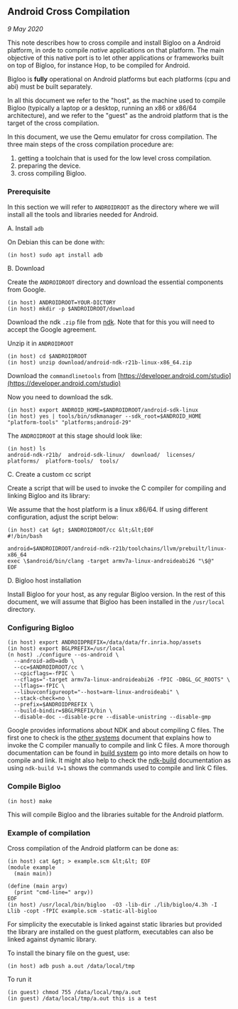 Android Cross Compilation
-------------------------

_9 May 2020_

This note describes how to cross compile and install Bigloo on a
Android platform, in orde to compile *native* applications on that
platform. The main objective of this native port is to let other
applications or frameworks built on top of Bigloo, for instance Hop,
to be compiled for Android.

Bigloo is **fully** operational on Android platforms but each platforms
(cpu and abi) must be built separately.

In all this document we refer to the "host", as the machine used to
compile Bigloo (typically a laptop or a desktop, running an x86 or
x86/64 architecture), and we refer to the "guest" as the android platform
that is the target of the cross compilation.

In this document, we use the Qemu emulator for cross compilation.
The three main steps of the cross compilation procedure are:

  1. getting a toolchain that is used for the low level cross compilation.
  2. preparing the device.
  3. cross compiling Bigloo.
  

### Prerequisite

In this section we will refer to `ANDROIDROOT` as the directory where we will
install all the tools and libraries needed for Android.


A. Install `adb`

On Debian this can be done with:

```shell[:@shell-host]
(in host) sudo apt install adb
```

B. Download

Create the `ANDROIDROOT` directory and download the essential components
from Google.

```shell[:@shell-host]
(in host) ANDROIDROOT=YOUR-DICTORY
(in host) mkdir -p $ANDROIDROOT/download
```

Download the ndk `.zip` file from 
[ndk](https://developer.android.com/ndk/downloads). Note that for this
you will need to accept the Google agreement.

Unzip it in `ANDROIDROOT`

```shell[:@shell-host]
(in host) cd $ANDROIDROOT
(in host) unzip download/android-ndk-r21b-linux-x86_64.zip
```

Download the `commandlinetools` from
[https://developer.android.com/studio](https://developer.android.com/studio)


Now you need to download the sdk. 

```shell[:@shell-host]
(in host) export ANDROID_HOME=$ANDROIDROOT/android-sdk-linux
(in host) yes | tools/bin/sdkmanager --sdk_root=$ANDROID_HOME  "platform-tools" "platforms;android-29"
```

The `ANDROIDROOT` at this stage should look like:

```shell[:@shell-host]
(in host) ls 
android-ndk-r21b/  android-sdk-linux/  download/  licenses/  platforms/  platform-tools/  tools/
```

C. Create a custom cc script

Create a script that will be used to invoke the C compiler for
compiling and linking Bigloo and its library:

We assume that the host platform is a linux x86/64. If using different
configuration, adjust the script below:


```shell[:@shell-host]
(in host) cat &gt; $ANDROIDROOT/cc &lt;&lt;EOF
#!/bin/bash

android=$ANDROIDROOT/android-ndk-r21b/toolchains/llvm/prebuilt/linux-x86_64
exec \$android/bin/clang -target armv7a-linux-androideabi26 "\$@"
EOF
```

D. Bigloo host installation

Install Bigloo for your host, as any regular Bigloo version. In the rest
of this document, we will assume that Bigloo has been installed in the
`/usr/local` directory.


### Configuring Bigloo

```shell[:@shell-host]
(in host) export ANDROIDPREFIX=/data/data/fr.inria.hop/assets
(in host) export BGLPREFIX=/usr/local
(n host) ./configure --os-android \
  --android-adb=adb \
  --cc=$ANDROIDROOT/cc \
  --cpicflags=-fPIC \
  --cflags="-target armv7a-linux-androideabi26 -fPIC -DBGL_GC_ROOTS" \
  --lflags=-fPIC \
  --libuvconfigureopt="--host=arm-linux-androideabi" \
  --stack-check=no \
  --prefix=$ANDROIDPREFIX \
  --build-bindir=$BGLPREFIX/bin \
  --disable-doc --disable-pcre --disable-unistring --disable-gmp
```

Google provides informations about NDK and about compiling C
files. The first one to check is the [other systems][other-systems]
document that explains how to invoke the C compiler manually to
compile and link C files. A more thorough documentation can be found
in [build system][build-system] go into more details on how to compile
and link. It might also help to check the [ndk-build][ndk-build] documentation as
using `ndk-build V=1` shows the commands used to compile and link C
files.

### Compile Bigloo

```shell[:@shell-host]
(in host) make
```

This will compile Bigloo and the libraries suitable for the Android platform.


### Example of compilation

Cross compilation of the Android platform can be done as:

```shell[:@shell-host]
(in host) cat &gt; > example.scm &lt;&lt; EOF
(module example
  (main main))
  
(define (main argv)
  (print "cmd-line=" argv))
EOF
(in host) /usr/local/bin/bigloo  -O3 -lib-dir ./lib/bigloo/4.3h -I Llib -copt -fPIC example.scm -static-all-bigloo
```

For simplicity the executable is linked against static libraries but
provided the library are installed on the guest platform, executables
can also be linked against dynamic library.

To install the binary file on the guest, use:

```shell[:@shell-host]
(in host) adb push a.out /data/local/tmp
```

To run it

```shell[:@shell-guest]
(in guest) chmod 755 /data/local/tmp/a.out
(in guest) /data/local/tmp/a.out this is a test
```


[other-systems]: https://developer.android.com/ndk/guides/other_build_systems
[build-system]: https://android.googlesource.com/platform/ndk/+/master/docs/BuildSystemMaintainers.md
[ndk-build]: https://developer.android.com/ndk/guides/ndk-build
